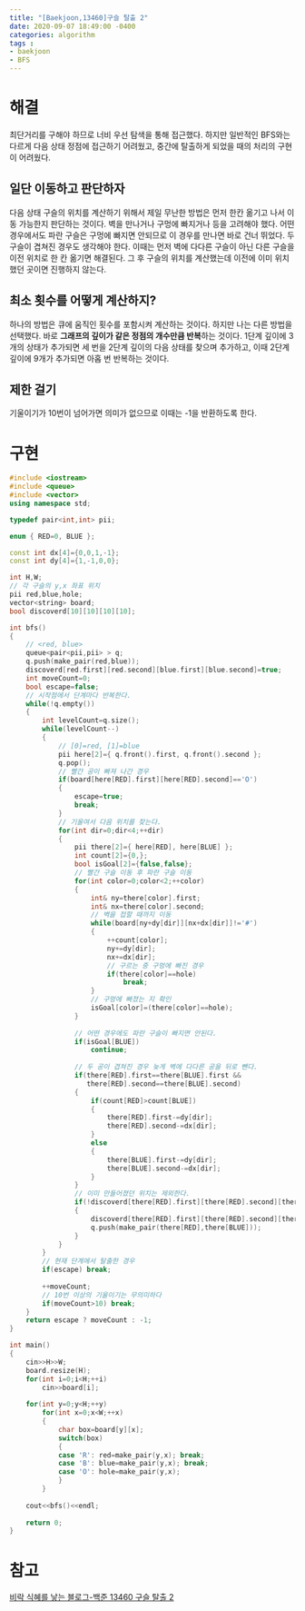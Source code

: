 ```yaml
---
title: "[Baekjoon,13460]구슬 탈출 2"
date: 2020-09-07 18:49:00 -0400
categories: algorithm 
tags :
- baekjoon 
- BFS
---
```

# 해결 
최단거리를 구해야 하므로 너비 우선 탐색을 통해 접근했다. 
하지만 일반적인 BFS와는 다르게 다음 상태 정점에 접근하기 어려웠고, 중간에 탈출하게 되었을 때의 처리의 구현이 어려웠다.  

## 일단 이동하고 판단하자 
다음 상태 구슬의 위치를 계산하기 위해서 제일 무난한 방법은 먼저 한칸 옮기고 나서 이동 가능한지 판단하는 것이다. 
벽을 만나거나 구멍에 빠지거나 등을 고려해야 했다. 어떤 경우에서도 파란 구슬은 구멍에 빠지면 안되므로 이 경우를 만나면 바로 건너 뛰었다. 
두 구슬이 겹쳐진 경우도 생각해야 한다. 이때는 먼저 벽에 다다른 구슬이 아닌 다른 구슬을 이전 위치로 한 칸 옮기면 해결된다. 
그 후 구슬의 위치를 계산했는데 이전에 이미 위치했던 곳이면 진행하지 않는다.  

## 최소 횟수를 어떻게 계산하지? 
하나의 방법은 큐에 움직인 횟수를 포함시켜 계산하는 것이다. 하지만 나는 다른 방법을 선택했다. 
바로 **그래프의 깊이가 같은 정점의 개수만큼 반복**하는 것이다. 
1단계 깊이에 3개의 상태가 추가되면 세 번을 2단계 깊이의 다음 상태를 찾으며 추가하고, 이때 2단계 깊이에 9개가 추가되면 아홉 번 반복하는 것이다.

## 제한 걸기
기울이기가 10번이 넘어가면 의미가 없으므로 이때는 -1을 반환하도록 한다.  

# 구현 
```cpp
#include <iostream>
#include <queue>
#include <vector>
using namespace std;

typedef pair<int,int> pii;

enum { RED=0, BLUE };

const int dx[4]={0,0,1,-1};
const int dy[4]={1,-1,0,0};

int H,W;
// 각 구슬의 y,x 좌표 위치 
pii red,blue,hole;
vector<string> board;
bool discoverd[10][10][10][10];

int bfs()
{
    // <red, blue>
    queue<pair<pii,pii> > q;
    q.push(make_pair(red,blue));
    discoverd[red.first][red.second][blue.first][blue.second]=true;
    int moveCount=0;
    bool escape=false;
    // 시작점에서 단계마다 반복한다.
    while(!q.empty())
    {
        int levelCount=q.size();
        while(levelCount--)
        {
            // [0]=red, [1]=blue
            pii here[2]={ q.front().first, q.front().second };
            q.pop();
            // 빨간 공이 빠져 나간 경우
            if(board[here[RED].first][here[RED].second]=='O')
            {
                escape=true;
                break;
            }
            // 기울여서 다음 위치를 찾는다.
            for(int dir=0;dir<4;++dir)
            {
                pii there[2]={ here[RED], here[BLUE] };
                int count[2]={0,};
                bool isGoal[2]={false,false};
                // 빨간 구슬 이동 후 파란 구슬 이동
                for(int color=0;color<2;++color)
                {
                    int& ny=there[color].first;
                    int& nx=there[color].second;
                    // 벽을 접할 때까지 이동
                    while(board[ny+dy[dir]][nx+dx[dir]]!='#')
                    {
                        ++count[color];
                        ny+=dy[dir];
                        nx+=dx[dir];
                        // 구르는 중 구멍에 빠진 경우
                        if(there[color]==hole)
                            break;
                    }
                    // 구멍에 빠졌는 지 확인
                    isGoal[color]=(there[color]==hole);
                }
                
                // 어떤 경우에도 파란 구슬이 빠지면 안된다.
                if(isGoal[BLUE])
                    continue;
                
                // 두 공이 겹쳐진 경우 늦게 벽에 다다른 공을 뒤로 뺀다.
                if(there[RED].first==there[BLUE].first && 
                   there[RED].second==there[BLUE].second)
                {
                    if(count[RED]>count[BLUE])
                    {
                        there[RED].first-=dy[dir];
                        there[RED].second-=dx[dir];
                    }
                    else
                    {
                        there[BLUE].first-=dy[dir];
                        there[BLUE].second-=dx[dir];
                    }
                }
                // 이미 만들어졌던 위치는 제외한다.
                if(!discoverd[there[RED].first][there[RED].second][there[BLUE].first][there[BLUE].second])
                {
                    discoverd[there[RED].first][there[RED].second][there[BLUE].first][there[BLUE].second]=true;
                    q.push(make_pair(there[RED],there[BLUE]));
                }
            }
        }
        // 현재 단계에서 탈출한 경우
        if(escape) break;
        
        ++moveCount;
        // 10번 이상의 기울이기는 무의미하다
        if(moveCount>10) break;
    }
    return escape ? moveCount : -1;
}

int main()
{
    cin>>H>>W;
    board.resize(H);
    for(int i=0;i<H;++i)
        cin>>board[i];
    
    for(int y=0;y<H;++y)
        for(int x=0;x<W;++x)
        {
            char box=board[y][x];
            switch(box)
            {
            case 'R': red=make_pair(y,x); break;
            case 'B': blue=make_pair(y,x); break;
            case 'O': hole=make_pair(y,x); 
            }
        }
    
    cout<<bfs()<<endl;
    
    return 0;
}
```
# 참고 
[비락 식혜를 낳는 블로그-백준 13460 구슬 탈출 2](https://sangdo913.tistory.com/162)
